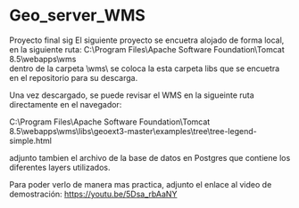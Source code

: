 # Geo_server_WMS
Proyecto final sig
El siguiente proyecto se encuetra alojado de forma local, en la siguiente ruta: 
C:\Program Files\Apache Software Foundation\Tomcat 8.5\webapps\wms\
dentro de la carpeta \wms\ se coloca la esta carpeta libs que se encuetra en el repositorio para su descarga.  

Una vez descargado, se puede revisar el WMS en la sigueinte ruta directamente en el navegador: 

C:\Program Files\Apache Software Foundation\Tomcat 8.5\webapps\wms\libs\geoext3-master\examples\tree\tree-legend-simple.html

adjunto tambien el archivo de la base de datos en Postgres que contiene los diferentes layers utilizados. 

Para poder verlo de manera mas practica, adjunto el enlace al video de demostración: https://youtu.be/5Dsa_rbAaNY
